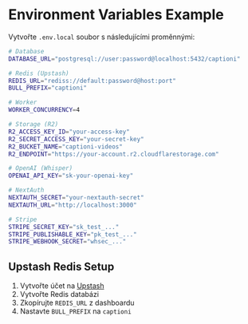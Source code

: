 # Environment Variables Example

Vytvořte `.env.local` soubor s následujícími proměnnými:

```bash
# Database
DATABASE_URL="postgresql://user:password@localhost:5432/captioni"

# Redis (Upstash)
REDIS_URL="rediss://default:password@host:port"
BULL_PREFIX="captioni"

# Worker
WORKER_CONCURRENCY=4

# Storage (R2)
R2_ACCESS_KEY_ID="your-access-key"
R2_SECRET_ACCESS_KEY="your-secret-key"
R2_BUCKET_NAME="captioni-videos"
R2_ENDPOINT="https://your-account.r2.cloudflarestorage.com"

# OpenAI (Whisper)
OPENAI_API_KEY="sk-your-openai-key"

# NextAuth
NEXTAUTH_SECRET="your-nextauth-secret"
NEXTAUTH_URL="http://localhost:3000"

# Stripe
STRIPE_SECRET_KEY="sk_test_..."
STRIPE_PUBLISHABLE_KEY="pk_test_..."
STRIPE_WEBHOOK_SECRET="whsec_..."
```

## Upstash Redis Setup

1. Vytvořte účet na [Upstash](https://upstash.com/)
2. Vytvořte Redis databázi
3. Zkopírujte `REDIS_URL` z dashboardu
4. Nastavte `BULL_PREFIX` na `captioni`

